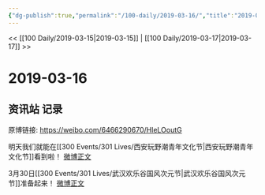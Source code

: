 ```yaml
---
{"dg-publish":true,"permalink":"/100-daily/2019-03-16/","title":"2019-03-16"}
---
```



<< [[100 Daily/2019-03-15\|2019-03-15]] | [[100 Daily/2019-03-17\|2019-03-17]] >>

# 2019-03-16

## 资讯站 记录

原博链接: https://weibo.com/6466290670/HleLOoutG

明天我们就能在[[300 Events/301 Lives/西安玩野潮青年文化节\|西安玩野潮青年文化节]]看到啦！
[微博正文](https://weibo.com/detail/4350390134290910)

3月30日[[300 Events/301 Lives/武汉欢乐谷国风次元节\|武汉欢乐谷国风次元节]]准备起来！
[微博正文](https://weibo.com/detail/4350275303453643)
